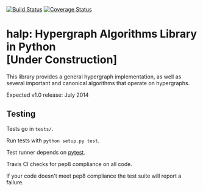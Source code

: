 [![Build
Status](https://travis-ci.org/tmmurali/hypergraph.svg?branch=master)](https://travis-ci.org/tmmurali/hypergraph)
[![Coverage
Status](https://coveralls.io/repos/tmmurali/hypergraph/badge.png?branch=master)](https://coveralls.io/r/tmmurali/hypergraph?branch=master)

halp: Hypergraph Algorithms Library in Python<br>[Under Construction]
==========

This library provides a general hypergraph implementation, as well as several important and canonical algorithms that operate on hypergraphs.

Expected v1.0 release: July 2014

Testing
---------

Tests go in `tests/`.

Run tests with `python setup.py test`.

Test runner depends on
[pytest](http://pytest.org/latest/getting-started.html).

Travis CI checks for pep8 compliance on all code. 

If your code doesn't meet pep8 compliance the test suite will report a failure.
